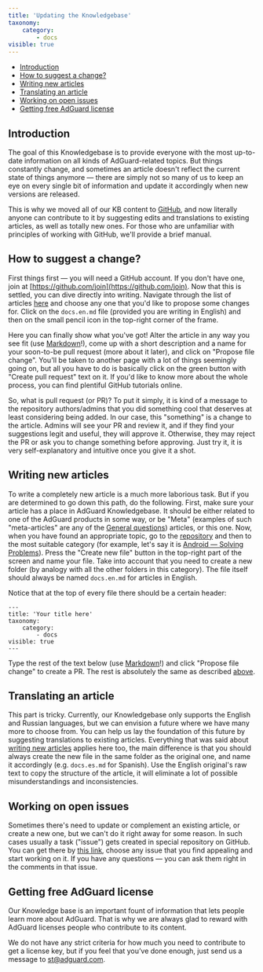```yaml
---
title: 'Updating the Knowledgebase'
taxonomy:
    category:
        - docs
visible: true
---
```


*   [Introduction](#introduction)
*   [How to suggest a change?](#suggest-change)
*   [Writing new articles](#new-article)
*   [Translating an article](#translating)
*   [Working on open issues](#issues)
*   [Getting free AdGuard license](#license)

<a name="introduction"></a>

## Introduction

The goal of this Knowledgebase is to provide everyone with the most up-to-date information on all kinds of AdGuard-related topics. But things constantly change, and sometimes an article doesn't reflect the current state of things anymore — there are simply not so many of us to keep an eye on every single bit of information and update it accordingly when new versions are released. 

This is why we moved all of our KB content to [GitHub](https://github.com/AdguardTeam/AdguardKnowledgeBase/), and now literally anyone can contribute to it by suggesting edits and translations to existing articles, as well as totally new ones. For those who are unfamiliar with principles of working with GitHub, we'll provide a brief manual.

<a name="suggest-change"></a>

## How to suggest a change?

First things first — you will need a GitHub account. If you don't have one, join at [https://github.com/join](https://github.com/join). Now that this is settled, you can dive directly into writing. Navigate through the list of articles [here](https://github.com/AdguardTeam/AdguardKnowledgeBase/tree/master/pages/) and choose any one that you'd like to propose some changes for. Click on the `docs.en.md` file (provided you are writing in English) and then on the small pencil icon in the top-right corner of the frame.

Here you can finally show what you've got! Alter the article in any way you see fit (use [Markdown](https://github.com/LewisVo/Markdown-Tutorial)!), come up with a short description and a name for your soon-to-be pull request (more about it later), and click on "Propose file change". You'll be taken to another page with a lot of things seemingly going on, but all you have to do is basically click on the green button with "Create pull request" text on it. If you'd like to know more about the whole process, you can find plentiful GitHub tutorials online. 

So, what is pull request (or PR)? To put it simply, it is kind of a message to the repository authors/admins that you did something cool that deserves at least considering being added. In our case, this "something" is a change to the article. Admins will see your PR and review it, and if they find your suggestions legit and useful, they will approve it. Otherwise, they may reject the PR or ask you to change something before approving. Just try it, it is very self-explanatory and intuitive once you give it a shot.

<a name="new-article"></a>

## Writing new articles

To write a completely new article is a much more laborious task. But if you are determined to go down this path, do the following. First, make sure your article has a place in AdGuard Knowledgebase. It should be either related to one of the AdGuard products in some way, or be "Meta" (examples of such "meta-articles" are any of the [General questions](https://kb.adguard.com/en)) articles, or this one. Now, when you have found an appropriate topic, go to the [repository](https://github.com/AdguardTeam/AdguardKnowledgeBase) and then to the most suitable category (for example, let's say it is [Android — Solving Problems](https://github.com/AdguardTeam/AdguardKnowledgeBase/tree/master/05.android/06.solving-problems)). Press the "Create new file" button in the top-right part of the screen and name your file. Take into account that you need to create a new folder (by analogy with all the other folders in this category). The file itself should always be named `docs.en.md` for articles in English.

Notice that at the top of every file there should be a certain header:

```
---
title: 'Your title here'
taxonomy:
    category:
        - docs
visible: true
---
```
Type the rest of the text below (use [Markdown](https://github.com/LewisVo/Markdown-Tutorial)!) and click "Propose file change" to create a PR. The rest is absolutely the same as described [above](#suggest-change).

<a name="translating"></a>

## Translating an article

This part is tricky. Currently, our Knowledgebase only supports the English and Russian languages, but we can envision a future where we have many more to choose from. You can help us lay the foundation of this future by suggesting translations to existing articles. Everything that was said about [writing new articles](#new-article) applies here too, the main difference is that you should always create the new file in the same folder as the original one, and name it accordingly (e.g. `docs.es.md` for Spanish). Use the English original's raw text to copy the structure of the article, it will eliminate a lot of possible misunderstandings and inconsistencies.

<a name="issues"></a>

## Working on open issues

Sometimes there's need to update or complement an existing article, or create a new one, but we can't do it right away for some reason. In such cases usually a task ("issue") gets created in special repository on GitHub. You can get there by [this link](https://github.com/AdguardTeam/AdguardKnowledgeBase/issues/), choose any issue that you find appealing and start working on it. If you have any questions — you can ask them right in the comments in that issue.     

<a name="license"></a>

## Getting free AdGuard license

Our Knowledge base is an important fount of information that lets people learn more about AdGuard. That is why we are always glad to reward with AdGuard licenses people who contribute to its content.

We do not have any strict criteria for how much you need to contribute to get a license key, but if you feel that you’ve done enough, just send us a message to [st@adguard.com](mailto:st@adguard.com).
